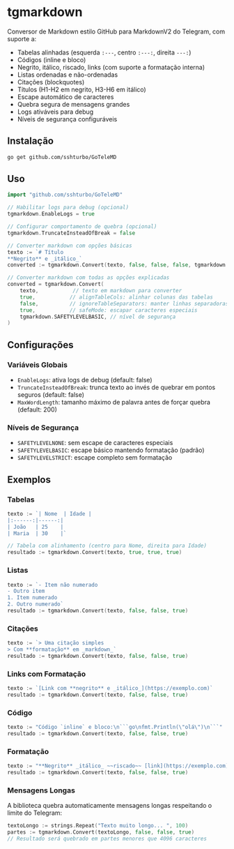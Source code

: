 # tgmarkdown

Conversor de Markdown estilo GitHub para MarkdownV2 do Telegram, com suporte a:

- Tabelas alinhadas (esquerda `:---`, centro `:---:`, direita `---:`)
- Códigos (inline e bloco)
- Negrito, itálico, riscado, links (com suporte a formatação interna)
- Listas ordenadas e não-ordenadas
- Citações (blockquotes)
- Títulos (H1-H2 em negrito, H3-H6 em itálico)
- Escape automático de caracteres
- Quebra segura de mensagens grandes
- Logs ativáveis para debug
- Níveis de segurança configuráveis

## Instalação

```bash
go get github.com/sshturbo/GoTeleMD
```

## Uso

```go
import "github.com/sshturbo/GoTeleMD"

// Habilitar logs para debug (opcional)
tgmarkdown.EnableLogs = true

// Configurar comportamento de quebra (opcional)
tgmarkdown.TruncateInsteadOfBreak = false

// Converter markdown com opções básicas
texto := `# Título
**Negrito** e _itálico_`
converted := tgmarkdown.Convert(texto, false, false, false, tgmarkdown.SAFETYLEVELBASIC)

// Converter markdown com todas as opções explicadas
converted = tgmarkdown.Convert(
    texto,           // texto em markdown para converter
    true,           // alignTableCols: alinhar colunas das tabelas
    false,          // ignoreTableSeparators: manter linhas separadoras das tabelas
    true,           // safeMode: escapar caracteres especiais
    tgmarkdown.SAFETYLEVELBASIC, // nível de segurança
)
```

## Configurações

### Variáveis Globais
- `EnableLogs`: ativa logs de debug (default: false)
- `TruncateInsteadOfBreak`: trunca texto ao invés de quebrar em pontos seguros (default: false)
- `MaxWordLength`: tamanho máximo de palavra antes de forçar quebra (default: 200)

### Níveis de Segurança
- `SAFETYLEVELNONE`: sem escape de caracteres especiais
- `SAFETYLEVELBASIC`: escape básico mantendo formatação (padrão)
- `SAFETYLEVELSTRICT`: escape completo sem formatação

## Exemplos

### Tabelas
```go
texto := `| Nome  | Idade |
|:------:|------:|
| João   | 25    |
| Maria  | 30    |`

// Tabela com alinhamento (centro para Nome, direita para Idade)
resultado := tgmarkdown.Convert(texto, true, true, true)
```

### Listas
```go
texto := `- Item não numerado
- Outro item
1. Item numerado
2. Outro numerado`
resultado := tgmarkdown.Convert(texto, false, false, true)
```

### Citações
```go
texto := `> Uma citação simples
> Com **formatação** em _markdown_`
resultado := tgmarkdown.Convert(texto, false, false, true)
```

### Links com Formatação
```go
texto := `[Link com **negrito** e _itálico_](https://exemplo.com)`
resultado := tgmarkdown.Convert(texto, false, false, true)
```

### Código
```go
texto := "Código `inline` e bloco:\n```go\nfmt.Println(\"olá\")\n```"
resultado := tgmarkdown.Convert(texto, false, false, true)
```

### Formatação
```go
texto := "**Negrito** _itálico_ ~~riscado~~ [link](https://exemplo.com)"
resultado := tgmarkdown.Convert(texto, false, false, true)
```

### Mensagens Longas
A biblioteca quebra automaticamente mensagens longas respeitando o limite do Telegram:

```go
textoLongo := strings.Repeat("Texto muito longo... ", 100)
partes := tgmarkdown.Convert(textoLongo, false, false, true)
// Resultado será quebrado em partes menores que 4096 caracteres
```